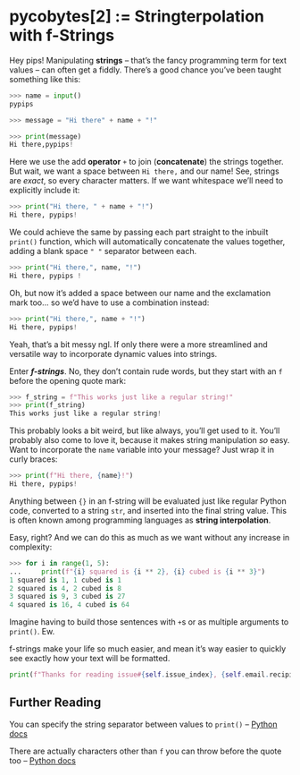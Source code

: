 # pycobytes[2] := Stringterpolation with f-Strings
<!-- #PYCO live!
  | index = 2
  | title = Stringterpolation with f-Strings
  | date = 12 June 2024
-->

Hey pips! Manipulating **strings** – that’s the fancy programming term for text values – can often get a fiddly. There’s a good chance you’ve been taught something like this:

```py
>>> name = input()
pypips

>>> message = "Hi there" + name + "!"

>>> print(message)
Hi there,pypips!
```

Here we use the add **operator** `+` to join (**concatenate**) the strings together. But wait, we want a space between `Hi there,` and our name! See, strings are *exact*, so every character matters. If we want whitespace we’ll need to explicitly include it:

```py
>>> print("Hi there, " + name + "!")
Hi there, pypips!
```

We could achieve the same by passing each part straight to the inbuilt `print()` function, which will automatically concatenate the values together, adding a blank space `" "` separator between each.

```py
>>> print("Hi there,", name, "!")
Hi there, pypips !
```

Oh, but now it’s added a space between our name and the exclamation mark too... so we’d have to use a combination instead:

```py
>>> print("Hi there,", name + "!")
Hi there, pypips!
```

Yeah, that’s a bit messy ngl. If only there were a more streamlined and versatile way to incorporate dynamic values into strings.

Enter ***f-strings***. No, they don’t contain rude words, but they start with an `f` before the opening quote mark:

```py
>>> f_string = f"This works just like a regular string!"
>>> print(f_string)
This works just like a regular string!
```

This probably looks a bit weird, but like always, you’ll get used to it. You’ll probably also come to love it, because it makes string manipulation *so* easy. Want to incorporate the `name` variable into your message? Just wrap it in curly braces:

```py
>>> print(f"Hi there, {name}!")
Hi there, pypips!
```

Anything between `{}` in an f-string will be evaluated just like regular Python code, converted to a string `str`, and inserted into the final string value. This is often known among programming languages as **string interpolation**.

Easy, right? And we can do this as much as we want without any increase in complexity:

```py
>>> for i in range(1, 5):
...     print(f"{i} squared is {i ** 2}, {i} cubed is {i ** 3}")
1 squared is 1, 1 cubed is 1
2 squared is 4, 2 cubed is 8
3 squared is 9, 3 cubed is 27
4 squared is 16, 4 cubed is 64
```

Imagine having to build those sentences with `+`s or as multiple arguments to `print()`. Ew.

f-strings make your life so much easier, and mean it’s way easier to quickly see exactly how your text will be formatted.

```py
print(f"Thanks for reading issue#{self.issue_index}, {self.email.recipient.name.capitalize()} :D")
```


## Further Reading

You can specify the string separator between values to `print()` – [Python docs](https://docs.python.org/3/library/functions.html#print)

There are actually characters other than `f` you can throw before the quote too – [Python docs](https://docs.python.org/3/reference/lexical_analysis.html#string-and-bytes-literals)

